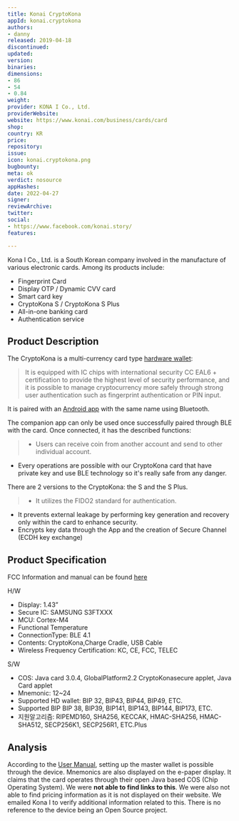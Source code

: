 ```yaml
---
title: Konai CryptoKona
appId: konai.cryptokona
authors:
- danny
released: 2019-04-18
discontinued: 
updated: 
version: 
binaries: 
dimensions:
- 86
- 54
- 0.84
weight: 
provider: KONA I Co., Ltd.
providerWebsite: 
website: https://www.konai.com/business/cards/card
shop: 
country: KR
price: 
repository: 
issue: 
icon: konai.cryptokona.png
bugbounty: 
meta: ok
verdict: nosource
appHashes: 
date: 2022-04-27
signer: 
reviewArchive: 
twitter: 
social:
- https://www.facebook.com/konai.story/
features: 

---
```


Kona I Co., Ltd. is a South Korean company involved in the manufacture of various electronic cards. Among its products include: 

- Fingerprint Card
- Display OTP / Dynamic CVV card
- Smart card key
- CryptoKona S / CryptoKona S Plus
- All-in-one banking card
- Authentication service

## Product Description 

The CryptoKona is a multi-currency card type [hardware wallet](https://www.konai.com/business/cards/card): 

> It is equipped with IC chips with international security CC EAL6 + certification to provide the highest level of security performance, and it is possible to manage cryptocurrency more safely through strong user authentication such as fingerprint authentication or PIN input.

It is paired with an [Android app](https://play.google.com/store/apps/details?id=com.konai.cryptokona) with the same name using Bluetooth.

The companion app can only be used once successfully paired through BLE with the card. Once connected, it has the described functions:

> - Users can receive coin from another account and send to other individual account.
- Every operations are possible with our CryptoKona card that have private key and use BLE technology so it's really safe from any danger.

There are 2 versions to the CryptoKona: the S and the S Plus. 

> - It utilizes the FIDO2 standard for authentication. 
- It prevents external leakage by performing key generation and recovery only within the card to enhance security.
- Encrypts key data through the App and the creation of Secure Channel (ECDH key exchange)

## Product Specification 

FCC Information and manual can be found [here](https://fcc.report/FCC-ID/2ARI2CK-KF-102/4251335)

H/W
- Display: 1.43”
- Secure IC: SAMSUNG S3FTXXX
- MCU: Cortex-M4
- Functional Temperature
- ConnectionType: BLE 4.1
- Contents: CryptoKona,Charge Cradle, USB Cable
- Wireless Frequency Certification: KC, CE, FCC, TELEC

S/W
- COS: Java card 3.0.4, GlobalPlatform2.2 CryptoKonasecure applet, Java Card applet 
- Mnemonic: 12~24
- Supported HD wallet: BIP 32, BIP43, BIP44, BIP49, ETC.
- Supported BIP BIP 38, BIP39, BIP141, BIP143, BIP144, BIP173, ETC.
- 지원알고리즘: RIPEMD160, SHA256, KECCAK, HMAC-SHA256, HMAC-SHA512, SECP256K1, SECP256R1, ETC.Plus

## Analysis

According to the [User Manual](https://fcc.report/FCC-ID/2ARI2CK-KF-102/4251335), setting up the master wallet is possible through the device. Mnemonics are also displayed on the e-paper display. It claims that the card operates through their open Java based COS (Chip Operating System). We were **not able to find links to this**. We were also not able to find pricing information as it is not displayed on their website. We emailed Kona I to verify additional information related to this. There is no reference to the device being an Open Source project.

